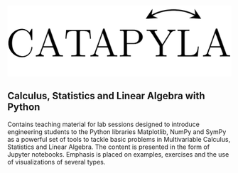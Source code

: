 ![catapyla logo](catapyla_logo.png "catapyla")

## Calculus, Statistics and Linear Algebra with Python 

Contains teaching material for lab sessions designed to introduce engineering
students to the Python libraries Matplotlib, NumPy and SymPy as a powerful set
of tools to tackle basic problems in Multivariable Calculus, Statistics and
Linear Algebra. The content is presented in the form of Jupyter notebooks.
Emphasis is placed on examples, exercises and the use of visualizations of
several types.